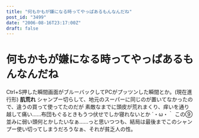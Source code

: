 ```yaml
---
title: "何もかもが嫌になる時ってやっぱあるもんなんだね"
post_id: "3499"
date: "2006-08-16T23:17:00Z"
draft: false
---
```


# 何もかもが嫌になる時ってやっぱあるもんなんだね

Ctrl+S押した瞬間画面がブルーバックしてPCがプッツンした瞬間とか。(現在進行形) **肌荒れ** シャンプー切らして、地元のスーパーに同じのが置いてなかったので、違うの買って使ってたのだが 素敵なまでに頭皮が荒れまくり、痒いを通り越して痛い……布団もぐるときもうつ伏せでしか寝れないとか ´・ω・｀ この⑨並みに弱い頭何とかしたいなぁ……っと思いつつも、結局は最後までこのシャンプー使い切ってしまうだろうなぁ、それが貧乏人の性。
